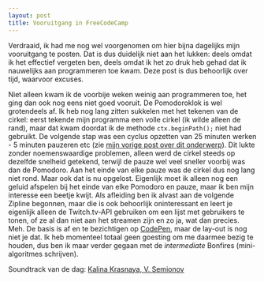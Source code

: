 ```yaml
---
layout: post
title: Vooruitgang in FreeCodeCamp
---
```


Verdraaid, ik had me nog wel voorgenomen om hier bijna dagelijks mijn vooruitgang te posten. Dat is dus duidelijk niet aan het lukken: deels omdat ik het effectief vergeten ben, deels omdat ik het zo druk heb gehad dat ik nauwelijks aan programmeren toe kwam. Deze post is dus behoorlijk over tijd, waarvoor excuses.

Niet alleen kwam ik de voorbije weken weinig aan programmeren toe, het ging dan ook nog eens niet goed vooruit. De Pomodoroklok is wel grotendeels af. Ik heb nog lang zitten sukkelen met het tekenen van de cirkel: eerst tekende mijn programma een volle cirkel (ik wilde alleen de rand), maar dat kwam doordat ik de methode `ctx.beginPath();` niet had gebruikt. De volgende stap was een cyclus opzetten van 25 minuten werken - 5 minuten pauzeren etc (zie [mijn vorige post over dit onderwerp](/2015-09-15-Pomodoro.md)). Dit lukte zonder noemenswaardige problemen, alleen werd de cirkel steeds op dezelfde snelheid getekend, terwijl de pauze wel veel sneller voorbij was dan de Pomodoro. Aan het einde van elke pauze was de cirkel dus nog lang niet rond. Maar ook dat is nu opgelost. Eigenlijk moet ik alleen nog een geluid afspelen bij het einde van elke Pomodoro en pauze, maar ik ben mijn interesse een beetje kwijt. Als afleiding ben ik alvast aan de volgende Zipline begonnen, maar die is ook behoorlijk oninteressant en leert je eigenlijk alleen de Twitch.tv-API gebruiken om een lijst met gebruikers te tonen, of ze al dan niet aan het streamen zijn en zo ja, wat dan precies. Meh. De basis is af en te bezichtigen op [CodePen](http://codepen.io/reneald/pen/bVeOZg), maar de lay-out is nog niet je dat. Ik heb momenteel totaal geen goesting om me daarmee bezig te houden, dus ben ik maar verder gegaan met de _intermediate_ Bonfires (mini-algoritmes schrijven).

Soundtrack van de dag: [Kalina Krasnaya, V. Semionov](https://youtu.be/zasgHKUdYuE)